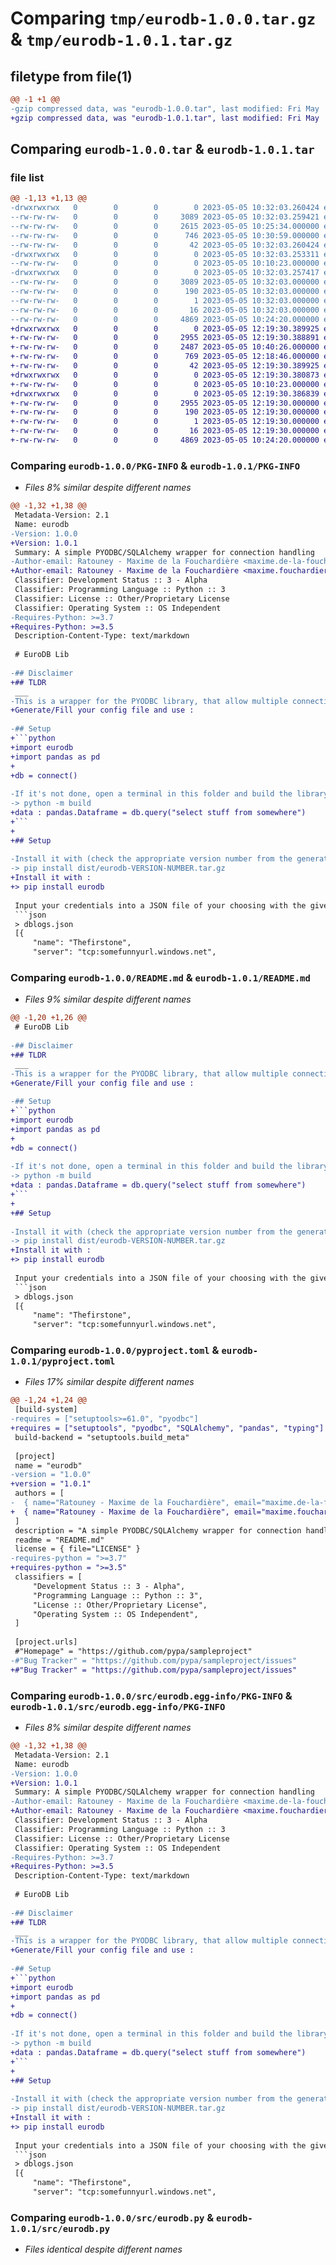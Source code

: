 # Comparing `tmp/eurodb-1.0.0.tar.gz` & `tmp/eurodb-1.0.1.tar.gz`

## filetype from file(1)

```diff
@@ -1 +1 @@
-gzip compressed data, was "eurodb-1.0.0.tar", last modified: Fri May  5 10:32:03 2023, max compression
+gzip compressed data, was "eurodb-1.0.1.tar", last modified: Fri May  5 12:19:30 2023, max compression
```

## Comparing `eurodb-1.0.0.tar` & `eurodb-1.0.1.tar`

### file list

```diff
@@ -1,13 +1,13 @@
-drwxrwxrwx   0        0        0        0 2023-05-05 10:32:03.260424 eurodb-1.0.0/
--rw-rw-rw-   0        0        0     3089 2023-05-05 10:32:03.259421 eurodb-1.0.0/PKG-INFO
--rw-rw-rw-   0        0        0     2615 2023-05-05 10:25:34.000000 eurodb-1.0.0/README.md
--rw-rw-rw-   0        0        0      746 2023-05-05 10:30:59.000000 eurodb-1.0.0/pyproject.toml
--rw-rw-rw-   0        0        0       42 2023-05-05 10:32:03.260424 eurodb-1.0.0/setup.cfg
-drwxrwxrwx   0        0        0        0 2023-05-05 10:32:03.253311 eurodb-1.0.0/src/
--rw-rw-rw-   0        0        0        0 2023-05-05 10:10:23.000000 eurodb-1.0.0/src/__init__.py
-drwxrwxrwx   0        0        0        0 2023-05-05 10:32:03.257417 eurodb-1.0.0/src/eurodb.egg-info/
--rw-rw-rw-   0        0        0     3089 2023-05-05 10:32:03.000000 eurodb-1.0.0/src/eurodb.egg-info/PKG-INFO
--rw-rw-rw-   0        0        0      190 2023-05-05 10:32:03.000000 eurodb-1.0.0/src/eurodb.egg-info/SOURCES.txt
--rw-rw-rw-   0        0        0        1 2023-05-05 10:32:03.000000 eurodb-1.0.0/src/eurodb.egg-info/dependency_links.txt
--rw-rw-rw-   0        0        0       16 2023-05-05 10:32:03.000000 eurodb-1.0.0/src/eurodb.egg-info/top_level.txt
--rw-rw-rw-   0        0        0     4869 2023-05-05 10:24:20.000000 eurodb-1.0.0/src/eurodb.py
+drwxrwxrwx   0        0        0        0 2023-05-05 12:19:30.389925 eurodb-1.0.1/
+-rw-rw-rw-   0        0        0     2955 2023-05-05 12:19:30.388891 eurodb-1.0.1/PKG-INFO
+-rw-rw-rw-   0        0        0     2487 2023-05-05 10:40:26.000000 eurodb-1.0.1/README.md
+-rw-rw-rw-   0        0        0      769 2023-05-05 12:18:46.000000 eurodb-1.0.1/pyproject.toml
+-rw-rw-rw-   0        0        0       42 2023-05-05 12:19:30.389925 eurodb-1.0.1/setup.cfg
+drwxrwxrwx   0        0        0        0 2023-05-05 12:19:30.380873 eurodb-1.0.1/src/
+-rw-rw-rw-   0        0        0        0 2023-05-05 10:10:23.000000 eurodb-1.0.1/src/__init__.py
+drwxrwxrwx   0        0        0        0 2023-05-05 12:19:30.386839 eurodb-1.0.1/src/eurodb.egg-info/
+-rw-rw-rw-   0        0        0     2955 2023-05-05 12:19:30.000000 eurodb-1.0.1/src/eurodb.egg-info/PKG-INFO
+-rw-rw-rw-   0        0        0      190 2023-05-05 12:19:30.000000 eurodb-1.0.1/src/eurodb.egg-info/SOURCES.txt
+-rw-rw-rw-   0        0        0        1 2023-05-05 12:19:30.000000 eurodb-1.0.1/src/eurodb.egg-info/dependency_links.txt
+-rw-rw-rw-   0        0        0       16 2023-05-05 12:19:30.000000 eurodb-1.0.1/src/eurodb.egg-info/top_level.txt
+-rw-rw-rw-   0        0        0     4869 2023-05-05 10:24:20.000000 eurodb-1.0.1/src/eurodb.py
```

### Comparing `eurodb-1.0.0/PKG-INFO` & `eurodb-1.0.1/PKG-INFO`

 * *Files 8% similar despite different names*

```diff
@@ -1,32 +1,38 @@
 Metadata-Version: 2.1
 Name: eurodb
-Version: 1.0.0
+Version: 1.0.1
 Summary: A simple PYODBC/SQLAlchemy wrapper for connection handling
-Author-email: Ratouney - Maxime de la Fouchardière <maxime.de-la-fouchardiere@eurodw.eu>
+Author-email: Ratouney - Maxime de la Fouchardière <maxime.fouchardiere@eurodw.eu>
 Classifier: Development Status :: 3 - Alpha
 Classifier: Programming Language :: Python :: 3
 Classifier: License :: Other/Proprietary License
 Classifier: Operating System :: OS Independent
-Requires-Python: >=3.7
+Requires-Python: >=3.5
 Description-Content-Type: text/markdown
 
 # EuroDB Lib
 
-## Disclaimer
+## TLDR
 ___
-This is a wrapper for the PYODBC library, that allow multiple connections to be specified in a config file.
+Generate/Fill your config file and use :
 
-## Setup
+```python
+import eurodb
+import pandas as pd
+
+db = connect()
 
-If it's not done, open a terminal in this folder and build the library with :
-> python -m build
+data : pandas.Dataframe = db.query("select stuff from somewhere")
+```
+
+## Setup
 
-Install it with (check the appropriate version number from the generated file above) :
-> pip install dist/eurodb-VERSION-NUMBER.tar.gz
+Install it with :
+> pip install eurodb
 
 Input your credentials into a JSON file of your choosing with the given format (default name is `dblogs.json`) : 
 ```json
 > dblogs.json
 [{
     "name": "Thefirstone",
     "server": "tcp:somefunnyurl.windows.net",
```

### Comparing `eurodb-1.0.0/README.md` & `eurodb-1.0.1/README.md`

 * *Files 9% similar despite different names*

```diff
@@ -1,20 +1,26 @@
 # EuroDB Lib
 
-## Disclaimer
+## TLDR
 ___
-This is a wrapper for the PYODBC library, that allow multiple connections to be specified in a config file.
+Generate/Fill your config file and use :
 
-## Setup
+```python
+import eurodb
+import pandas as pd
+
+db = connect()
 
-If it's not done, open a terminal in this folder and build the library with :
-> python -m build
+data : pandas.Dataframe = db.query("select stuff from somewhere")
+```
+
+## Setup
 
-Install it with (check the appropriate version number from the generated file above) :
-> pip install dist/eurodb-VERSION-NUMBER.tar.gz
+Install it with :
+> pip install eurodb
 
 Input your credentials into a JSON file of your choosing with the given format (default name is `dblogs.json`) : 
 ```json
 > dblogs.json
 [{
     "name": "Thefirstone",
     "server": "tcp:somefunnyurl.windows.net",
```

### Comparing `eurodb-1.0.0/pyproject.toml` & `eurodb-1.0.1/pyproject.toml`

 * *Files 17% similar despite different names*

```diff
@@ -1,24 +1,24 @@
 [build-system]
-requires = ["setuptools>=61.0", "pyodbc"]
+requires = ["setuptools", "pyodbc", "SQLAlchemy", "pandas", "typing"]
 build-backend = "setuptools.build_meta"
 
 [project]
 name = "eurodb"
-version = "1.0.0"
+version = "1.0.1"
 authors = [
-  { name="Ratouney - Maxime de la Fouchardière", email="maxime.de-la-fouchardiere@eurodw.eu" },
+  { name="Ratouney - Maxime de la Fouchardière", email="maxime.fouchardiere@eurodw.eu"},
 ]
 description = "A simple PYODBC/SQLAlchemy wrapper for connection handling"
 readme = "README.md"
 license = { file="LICENSE" }
-requires-python = ">=3.7"
+requires-python = ">=3.5"
 classifiers = [
     "Development Status :: 3 - Alpha",
     "Programming Language :: Python :: 3",
     "License :: Other/Proprietary License",
     "Operating System :: OS Independent",
 ]
 
 [project.urls]
 #"Homepage" = "https://github.com/pypa/sampleproject"
-#"Bug Tracker" = "https://github.com/pypa/sampleproject/issues"
+#"Bug Tracker" = "https://github.com/pypa/sampleproject/issues"
```

### Comparing `eurodb-1.0.0/src/eurodb.egg-info/PKG-INFO` & `eurodb-1.0.1/src/eurodb.egg-info/PKG-INFO`

 * *Files 8% similar despite different names*

```diff
@@ -1,32 +1,38 @@
 Metadata-Version: 2.1
 Name: eurodb
-Version: 1.0.0
+Version: 1.0.1
 Summary: A simple PYODBC/SQLAlchemy wrapper for connection handling
-Author-email: Ratouney - Maxime de la Fouchardière <maxime.de-la-fouchardiere@eurodw.eu>
+Author-email: Ratouney - Maxime de la Fouchardière <maxime.fouchardiere@eurodw.eu>
 Classifier: Development Status :: 3 - Alpha
 Classifier: Programming Language :: Python :: 3
 Classifier: License :: Other/Proprietary License
 Classifier: Operating System :: OS Independent
-Requires-Python: >=3.7
+Requires-Python: >=3.5
 Description-Content-Type: text/markdown
 
 # EuroDB Lib
 
-## Disclaimer
+## TLDR
 ___
-This is a wrapper for the PYODBC library, that allow multiple connections to be specified in a config file.
+Generate/Fill your config file and use :
 
-## Setup
+```python
+import eurodb
+import pandas as pd
+
+db = connect()
 
-If it's not done, open a terminal in this folder and build the library with :
-> python -m build
+data : pandas.Dataframe = db.query("select stuff from somewhere")
+```
+
+## Setup
 
-Install it with (check the appropriate version number from the generated file above) :
-> pip install dist/eurodb-VERSION-NUMBER.tar.gz
+Install it with :
+> pip install eurodb
 
 Input your credentials into a JSON file of your choosing with the given format (default name is `dblogs.json`) : 
 ```json
 > dblogs.json
 [{
     "name": "Thefirstone",
     "server": "tcp:somefunnyurl.windows.net",
```

### Comparing `eurodb-1.0.0/src/eurodb.py` & `eurodb-1.0.1/src/eurodb.py`

 * *Files identical despite different names*


